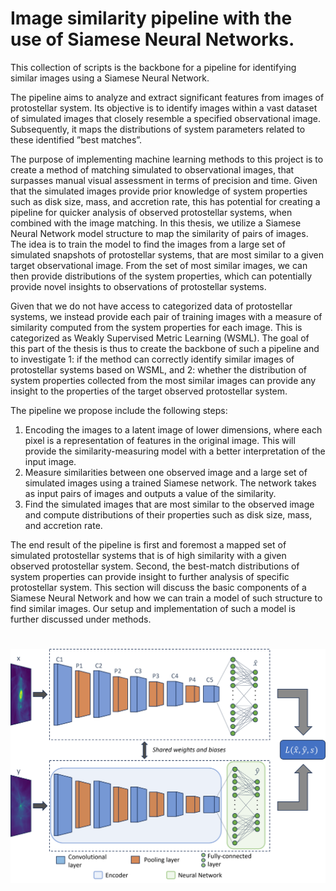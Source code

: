 # Image similarity pipeline with the use of Siamese Neural Networks. 
This collection of scripts is the backbone for a pipeline for identifying similar images using a Siamese Neural Network.

The pipeline aims to analyze and extract significant features from images of protostellar system. Its objective is to identify images within a vast dataset of simulated images that closely resemble a specified observational image. Subsequently, it maps the distributions of system parameters related to these identified ”best matches”.

The purpose of implementing machine learning methods to this project is to create a method of matching simulated to observational images, that surpasses manual visual assessment in terms of precision and time. Given that the simulated images provide prior knowledge of system properties such as disk size, mass, and accretion rate, this has potential for creating a pipeline for quicker analysis of observed protostellar systems, when combined with the image matching. In this thesis, we utilize
a Siamese Neural Network model structure to map the similarity of pairs of images. The idea is to train the model to find the images from a large set of simulated snapshots of protostellar systems, that are most similar to a given target observational image. From the set of most similar images, we can
then provide distributions of the system properties, which can potentially provide novel insights to observations of protostellar systems.

Given that we do not have access to categorized data of protostellar systems, we instead provide each pair of training images with a measure of similarity computed from the system properties for each image. This is categorized as Weakly Supervised Metric Learning (WSML). The goal of this part of the thesis is thus to create the backbone of such a pipeline and to investigate 1: if the method can correctly identify similar images of protostellar systems based on WSML, and 2: whether the
distribution of system properties collected from the most similar images can provide any insight to the properties of the target observed protostellar system.

The pipeline we propose include the following steps:
1. Encoding the images to a latent image of lower dimensions, where each pixel is a representation
of features in the original image. This will provide the similarity-measuring model with a better
interpretation of the input image.
2. Measure similarities between one observed image and a large set of simulated images using a
trained Siamese network. The network takes as input pairs of images and outputs a value of the
similarity.
3. Find the simulated images that are most similar to the observed image and compute distributions
of their properties such as disk size, mass, and accretion rate.

The end result of the pipeline is first and foremost a mapped set of simulated protostellar systems that
is of high similarity with a given observed protostellar system. Second, the best-match distributions of
system properties can provide insight to further analysis of specific protostellar system.
This section will discuss the basic components of a Siamese Neural Network and how we can train
a model of such structure to find similar images. Our setup and implementation of such a model is
further discussed under methods.


# 

![image](SNN_structure.png)
